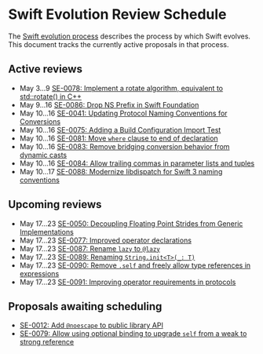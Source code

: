 # Swift Evolution Review Schedule

The [Swift evolution process][evolution-process] describes the process
by which Swift evolves. This document tracks the currently active
proposals in that process.

## Active reviews

* May 3...9 [SE-0078: Implement a rotate algorithm, equivalent to std::rotate() in C++](proposals/0078-rotate-algorithm.md)
* May 9...16 [SE-0086: Drop NS Prefix in Swift Foundation](proposals/0086-drop-foundation-ns.md)
* May 10...16 [SE-0041: Updating Protocol Naming Conventions for Conversions](proposals/0041-conversion-protocol-conventions.md)
* May 10...16 [SE-0075: Adding a Build Configuration Import Test](proposals/0075-import-test.md)
* May 10...16 [SE-0081: Move `where` clause to end of declaration](proposals/0081-move-where-expression.md)
* May 10...16 [SE-0083: Remove bridging conversion behavior from dynamic casts](proposals/0083-remove-bridging-from-dynamic-casts.md)
* May 10...16 [SE-0084: Allow trailing commas in parameter lists and tuples](proposals/0084-trailing-commas.md)
* May 10...17 [SE-0088: Modernize libdispatch for Swift 3 naming conventions](proposals/0088-libdispatch-for-swift3.md)

## Upcoming reviews

* May 17...23 [SE-0050: Decoupling Floating Point Strides from Generic Implementations](proposals/0087-floating-point-stride.md)
* May 17...23 [SE-0077: Improved operator declarations](proposals/0077-operator-precedence.md)
* May 17...23 [SE-0087: Rename `lazy` to `@lazy`](proposals/0087-lazy-attribute.md)
* May 17...23 [SE-0089: Renaming `String.init<T>(_: T)`](proposals/0089-rename-string-reflection-init.md)
* May 17...23 [SE-0090: Remove `.self` and freely allow type references in expressions](proposals/0090-remove-dot-self.md)
* May 17...23 [SE-0091: Improving operator requirements in protocols](proposals/0091-improving-operators-in-protocols.md)

## Proposals awaiting scheduling

* [SE-0012: Add `@noescape` to public library API](proposals/0012-add-noescape-to-public-library-api.md)
* [SE-0079: Allow using optional binding to upgrade `self` from a weak to strong reference](proposals/0079-upgrade-self-from-weak-to-strong.md)

[evolution-process]: process.md  "The Swift evolution process"

